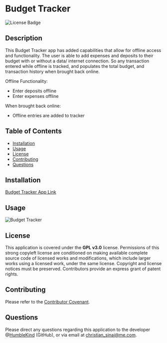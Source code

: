 # Budget Tracker

![License Badge](https://img.shields.io/badge/lisence-MIT-green)

## Description
This Budget Tracker app has added capabilities that allow for offline access and functionality. The user is able to add expenses and deposits to their budget with or without a data/ internet connection. So any transaction entered while offline is tracked, and populates the total budget, and transaction history when brought back online.

Offline Functionality:

* Enter deposits offline
* Enter expenses offline

When brought back online:

* Offline entries are added to tracker

## Table of Contents
* [Installation](#installation)
* [Usage](#usage)
* [License](#license)
* [Contributing](#contributing)
* [Questions](#questions)

## Installation
[Budget Tracker App Link](https://cs-budget-tracker.herokuapp.com/)

## Usage
![Budget Tracker](screen-shot_1.png)

## License
This application is covered under the **GPL v3.0** license. Permissions of this strong copyleft license are conditioned on making available complete source code of licensed works and modifications, which include larger works using a licensed work, under the same license. Copyright and license notices must be preserved. Contributors provide an express grant of patent rights.

## Contributing
Please refer to the [Contributor Covenant](https://www.contributor-covenant.org/version/2/0/code_of_conduct/).

## Questions
Please direct any questions regarding this application to the developer @[HumbleKind](https://github.com/HumbleKind) (GitHub), or via email at christian_sinai@me.com.